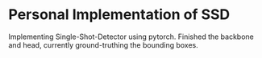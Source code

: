# Personal Implementation of SSD
Implementing Single-Shot-Detector using pytorch. Finished the backbone and head, currently ground-truthing the bounding boxes.